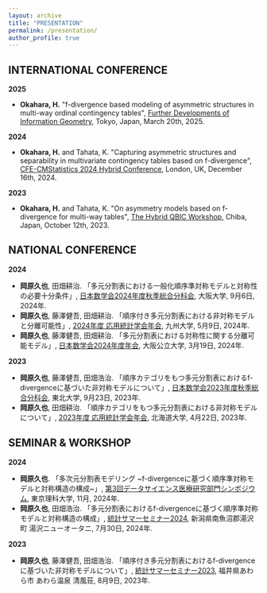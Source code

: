 ```yaml
---
layout: archive
title: "PRESENTATION"
permalink: /presentation/
author_profile: true
---
```


## INTERNATIONAL CONFERENCE

**2025**
- **Okahara, H.** "f-divergence based modeling of asymmetric structures in multi-way ordinal contingency tables", [Further Developments of Information Geometry](https://sites.google.com/view/fdig2025/), Tokyo, Japan, March 20th, 2025.

**2024**
- **Okahara, H.** and Tahata, K. "Capturing asymmetric structures and separability in multivariate contingency tables based on f-divergence", [CFE-CMStatistics 2024 Hybrid Conference](https://www.cmstatistics.org/CFECMStatistics2024/index.php), London, UK, December 16th, 2024.

**2023**
- **Okahara, H.** and Tahata, K. "On asymmetry models based on f-divergence for multi-way tables", [The Hybrid QBIC Workshop](https://www.rs.noda.tus.ac.jp/qbic/VQBICworkshop2023new.html), Chiba, Japan, October 12th, 2023.

  
## NATIONAL CONFERENCE 

**2024**
- **岡原久也**, 田畑耕治. 「多元分割表における一般化順序準対称モデルと対称性の必要十分条件」, [日本数学会2024年度秋季総合分科会](https://www.mathsoc.jp/activity/meeting/osaka24sept/index.html), 大阪大学, 9月6日, 2024年.
- **岡原久也**, 藤澤健吾, 田畑耕治. 「順序付き多元分割表における非対称モデルと分離可能性」, [2024年度 応用統計学会年会](https://www.applstat.gr.jp/event/annual_meeting/am-2024/), 九州大学, 5月9日, 2024年.
- **岡原久也**, 藤澤健吾, 田畑耕治. 「多元分割表における対称性に関する分離可能モデル」, [日本数学会2024年度年会](https://www.mathsoc.jp/activity/meeting/omu24mar/), 大阪公立大学, 3月19日, 2024年.

**2023**			
- **岡原久也**, 藤澤健吾, 田畑浩治. 「順序カテゴリをもつ多元分割表におけるf-divergenceに基づいた非対称モデルについて」, [日本数学会2023年度秋季総合分科会](https://www.mathsoc.jp/activity/meeting/tohoku23sept/), 東北大学, 9月23日, 2023年.
- **岡原久也**, 田畑耕治. 「順序カテゴリをもつ多元分割表における非対称モデルについて」, [2023年度 応用統計学会年会](https://www.applstat.gr.jp/event/annual_meeting/am-2023/), 北海道大学, 4月22日, 2023年.


## SEMINAR & WORKSHOP

**2024**
- **岡原久也**. 「多次元分割表モデリング ~f-divergenceに基づく順序準対称モデルと対称構造の構成~」, [第3回データサイエンス医療研究部門シンポジウム](https://www.rs.tus.ac.jp/de-tasaiensuiryou/activity.html), 東京理科大学, 11月, 2024年.
- **岡原久也**, 田畑浩治. 「多元分割表におけるf-divergenceに基づく順序準対称モデルと対称構造の構成」, [統計サマーセミナー2024](https://sites.google.com/view/ysg2024), 新潟県南魚沼郡湯沢町 湯沢ニューオータニ, 7月30日, 2024年.

**2023**
- **岡原久也**, 藤澤健吾, 田畑浩治. 「順序付き多元分割表におけるf-divergenceに基づいた非対称モデルについて」, [統計サマーセミナー2023](https://sites.google.com/view/ysg2023/), 福井県あわら市 あわら温泉 清風荘, 8月9日, 2023年.
